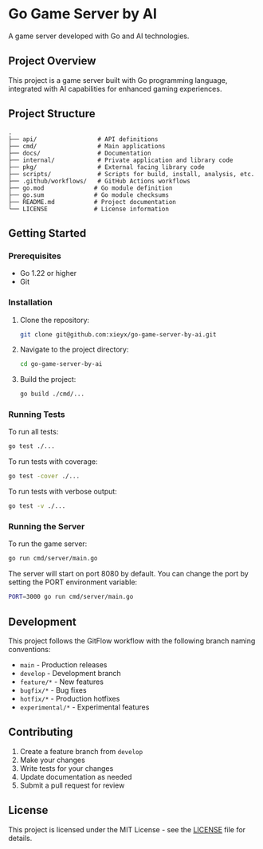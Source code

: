 # Go Game Server by AI

A game server developed with Go and AI technologies.

## Project Overview

This project is a game server built with Go programming language, integrated with AI capabilities for enhanced gaming experiences.

## Project Structure

```
.
├── api/                 # API definitions
├── cmd/                 # Main applications
├── docs/                # Documentation
├── internal/            # Private application and library code
├── pkg/                 # External facing library code
├── scripts/             # Scripts for build, install, analysis, etc.
├── .github/workflows/   # GitHub Actions workflows
├── go.mod              # Go module definition
├── go.sum              # Go module checksums
├── README.md           # Project documentation
└── LICENSE             # License information
```

## Getting Started

### Prerequisites

- Go 1.22 or higher
- Git

### Installation

1. Clone the repository:
   ```bash
   git clone git@github.com:xieyx/go-game-server-by-ai.git
   ```

2. Navigate to the project directory:
   ```bash
   cd go-game-server-by-ai
   ```

3. Build the project:
   ```bash
   go build ./cmd/...
   ```

### Running Tests

To run all tests:
```bash
go test ./...
```

To run tests with coverage:
```bash
go test -cover ./...
```

To run tests with verbose output:
```bash
go test -v ./...
```

### Running the Server

To run the game server:
```bash
go run cmd/server/main.go
```

The server will start on port 8080 by default. You can change the port by setting the PORT environment variable:
```bash
PORT=3000 go run cmd/server/main.go
```

## Development

This project follows the GitFlow workflow with the following branch naming conventions:
- `main` - Production releases
- `develop` - Development branch
- `feature/*` - New features
- `bugfix/*` - Bug fixes
- `hotfix/*` - Production hotfixes
- `experimental/*` - Experimental features

## Contributing

1. Create a feature branch from `develop`
2. Make your changes
3. Write tests for your changes
4. Update documentation as needed
5. Submit a pull request for review

## License

This project is licensed under the MIT License - see the [LICENSE](LICENSE) file for details.
